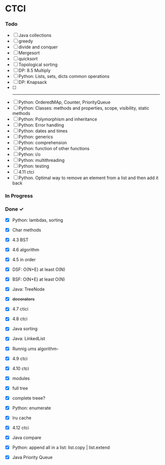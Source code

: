 
# CTCI

### Todo

- [ ] Java collections  
- [ ] greedy  
- [ ] divide and conquer  
- [ ] Mergesort  
- [ ] quicksort  
- [ ] Topological sorting  
- [ ] DP: 8.5 Multiply  
- [ ] Python: Lists, sets, dicts common operations  
- [ ] DP: Knapsack  
- [ ] --------------------------------  
- [ ] Python: OrderedMAp, Counter, PriorityQueue  
- [ ] Python: Classes: methods and properties, scope, visibility, static methods  
- [ ] Python: Polymorphism and inheritance  
- [ ] Python: Error handling  
- [ ] Python: dates and times  
- [ ] Python: generics  
- [ ] Python: comprehension  
- [ ] Python: function of other functions  
- [ ] Python: i/o  
- [ ] Python: multithreading  
- [ ] Python: testing  
- [ ] 4.11 ctci  
- [ ] Python. Optimal way to remove an element from a list and then add it back  

### In Progress


### Done ✓

- [x] Python: lambdas, sorting  
- [x] Char methods  
- [x] 4.3 BST  
- [x] 4.6 algorithm  
- [x] 4.5 in order  
- [x] DSF: O(N+E) at least O(N)  
- [x] BSF: O(N+E) at least O(N)  
- [x] Java: TreeNode  
- [x] ~~decorators~~  
- [x] 4.7 ctici  
- [x] 4.8 ctci  
- [x] Java sorting  
- [x] Java: LinkedList  
- [x] Runnig ums algorithm-  
- [x] 4.9 ctci  
- [x] 4.10 ctci  
- [x] modules  
- [x] full tree  
- [x] complete treee?  
- [x] Python: enumerate  
- [x] lru cache  
- [x] 4.12 ctci  
- [x] Java compare  
- [x] Python: append all in a list: list.copy | list.extend  
- [x] Java Priority Queue  


